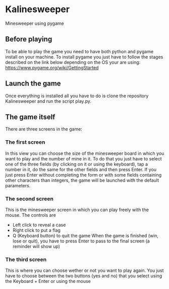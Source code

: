 # Kalinesweeper
Minesweeper using pygame

## Before playing
To be able to play the game you need to have both python and pygame install on your machine.
To install pygame you just have to follow the stages described on the link below depending on the OS your are using:
https://www.pygame.org/wiki/GettingStarted

## Launch the game
Once everything is installed all you have to do is clone the repository Kalinesweeper and run the script play.py.

## The game itself
There are three screens in the game:

### The first screen
In this view you can choose the size of the minesweeper board in which you want to play and the number of mine in it. To do that you just have to select one of the three fields (by clicking on it or using the keyboard), tap a number in it, do the same for the other fields and then press Enter. If you just press Enter without completing the form or with some fields containing other characters than integers, the game will be launched with the default parameters.

### The second screen
This is the minesweeper screen in which you can play freely with the mouse. The controls are
* Left click to reveal a case
* Right click to put a flag
* Q (Keyboard button) to quit the game
When the game is finished (win, lose or quit), you have to press Enter to pass to the final screen (a reminder will show up)

### The third screen
This is where you can choose wether or not you want to play again. You just have to choose between the two buttons (yes and no) that you select using the Keyboard + Enter or using the mouse
